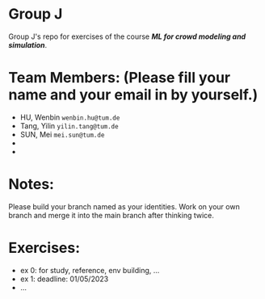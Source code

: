# Group J
Group J's repo for exercises of the course ***ML for crowd modeling and simulation***.

# Team Members: (Please fill your name and your email in by yourself.)
 - HU, Wenbin ```wenbin.hu@tum.de``` 
 - Tang, Yilin ```yilin.tang@tum.de```
 - SUN, Mei   ```mei.sun@tum.de```
 -
 -
 
# Notes:
Please build your branch named as your identities. Work on your own branch and merge it into the main branch after thinking twice. 

# Exercises:
 - ex 0: for study, reference, env building, ...
 - ex 1: deadline: 01/05/2023
 - ...

